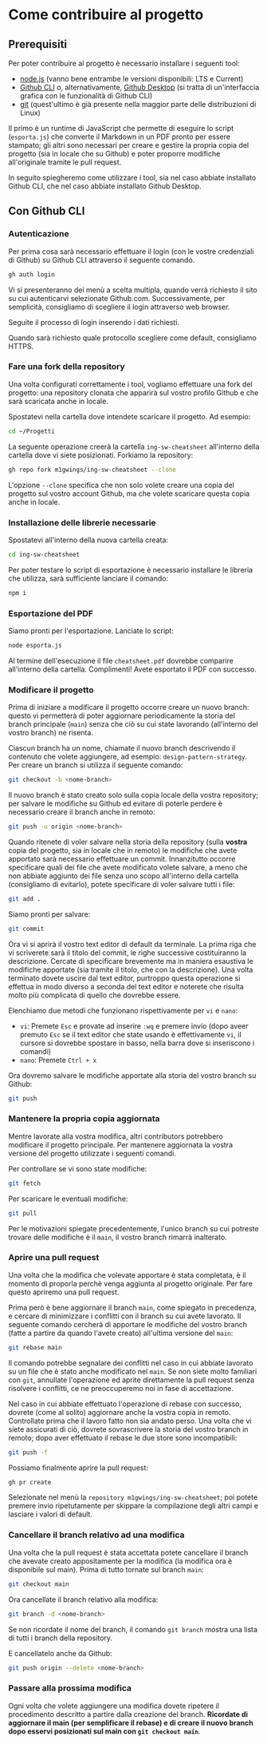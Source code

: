 # Come contribuire al progetto

## Prerequisiti

Per poter contribuire al progetto è necessario installare i seguenti tool:

- [node.js](https://nodejs.org) (vanno bene entrambe le versioni disponibili: LTS e Current)
- [Github CLI](https://cli.github.com/manual/installation) o, alternativamente, [Github Desktop](https://docs.github.com/en/desktop/installing-and-configuring-github-desktop/installing-and-authenticating-to-github-desktop/installing-github-desktop) (si tratta di un'interfaccia grafica con le funzionalità di Github CLI)
- [git](https://git-scm.com/book/en/v2/Getting-Started-Installing-Git) (quest'ultimo è già presente nella maggior parte delle distribuzioni di Linux)

Il primo è un runtime di JavaScript che permette di eseguire lo script (`esporta.js`) che converte il Markdown in un PDF pronto per essere stampato; gli altri sono necessari per creare e gestire la propria copia del progetto (sia in locale che su Github) e poter proporre modifiche all'originale tramite le pull request.

In seguito spiegheremo come utilizzare i tool, sia nel caso abbiate installato Github CLI, che nel caso abbiate installato Github Desktop.

## Con Github CLI

### Autenticazione

Per prima cosa sarà necessario effettuare il login (con le vostre credenziali di Github) su Github CLI attraverso il seguente comando.

```bash
gh auth login
```

Vi si presenteranno dei menù a scelta multipla, quando verrà richiesto il sito su cui autenticarvi selezionate Github.com.
Successivamente, per semplicità, consigliamo di scegliere il login attraverso web browser.

Seguite il processo di login inserendo i dati richiesti.

Quando sarà richiesto quale protocollo scegliere come default, consigliamo HTTPS.

### Fare una fork della repository

Una volta configurati correttamente i tool, vogliamo effettuare una fork del progetto: una repository clonata che apparirà sul vostro profilo Github e che sarà scaricata anche in locale.

Spostatevi nella cartella dove intendete scaricare il progetto.
Ad esempio:

```bash
cd ~/Progetti
```

La seguente operazione creerà la cartella `ing-sw-cheatsheet` all'interno della cartella dove vi siete posizionati. Forkiamo la repository:
```bash
gh repo fork m1gwings/ing-sw-cheatsheet --clone
```
L'opzione `--clone` specifica che non solo volete creare una copia del progetto sul vostro account Github, ma che volete scaricare questa copia anche in locale.

### Installazione delle librerie necessarie

Spostatevi all'interno della nuova cartella creata:
```bash
cd ing-sw-cheatsheet
```

Per poter testare lo script di esportazione è necessario installare le libreria che utilizza, sarà sufficiente lanciare il comando:
```bash
npm i
```

### Esportazione del PDF

Siamo pronti per l'esportazione.
Lanciate lo script:
```bash
node esporta.js
```

Al termine dell'esecuzione il file `cheatsheet.pdf` dovrebbe comparire all'interno della cartella. Complimenti! Avete esportato il PDF con successo.

### Modificare il progetto

Prima di iniziare a modificare il progetto occorre creare un nuovo branch: questo vi permetterà di poter aggiornare periodicamente la storia del branch principale (`main`) senza che ciò su cui state lavorando (all'interno del vostro branch) ne risenta.

Ciascun branch ha un nome, chiamate il nuovo branch descrivendo il contenuto che volete aggiungere, ad esempio: `design-pattern-strategy`.
Per creare un branch si utilizza il seguente comando:
```bash
git checkout -b <nome-branch>
```

Il nuovo branch è stato creato solo sulla copia locale della vostra repository; per salvare le modifiche su Github ed evitare di poterle perdere è necessario creare il branch anche in remoto:
```bash
git push -u origin <nome-branch>
```

Quando ritenete di voler salvare nella storia della repository (sulla **vostra** copia del progetto, sia in locale che in remoto) le modifiche che avete apportato sarà necessario effettuare un commit.
Innanzitutto occorre specificare quali dei file che avete modificato volete salvare, a meno che non abbiate aggiunto dei file senza uno scopo all'interno della cartella (consigliamo di evitarlo), potete specificare di voler salvare tutti i file:
```bash
git add .
```

Siamo pronti per salvare:
```bash
git commit
```

Ora vi si aprirà il vostro text editor di default da terminale. La prima riga che vi scriverete sarà il titolo del commit, le righe successive costituiranno la descrizione. Cercate di specificare brevemente ma in maniera esaustiva le modifiche apportate (sia tramite il titolo, che con la descrizione). Una volta terminato dovete uscire dal text editor, purtroppo questa operazione si effettua in modo diverso a seconda del text editor e noterete che risulta molto più complicata di quello che dovrebbe essere.

Elenchiamo due metodi che funzionano rispettivamente per `vi` e `nano`:
- `vi`: Premete `Esc` e provate ad inserire `:wq` e premere invio (dopo aveer premuto `Esc` se il text editor che state usando è effettivamente `vi`, il cursore si dovrebbe spostare in basso, nella barra dove si inseriscono i comandi)
- `nano`: Premete `Ctrl + x`

Ora dovremo salvare le modifiche apportate alla storia del vostro branch su Github:
```bash
git push
```

### Mantenere la propria copia aggiornata

Mentre lavorate alla vostra modifica, altri contributors potrebbero modificare il progetto principale. Per mantenere aggiornata la vostra versione del progetto utilizzate i seguenti comandi.

Per controllare se vi sono state modifiche:
```bash
git fetch
```

Per scaricare le eventuali modifiche:
```bash
git pull
```

Per le motivazioni spiegate precedentemente, l'unico branch su cui potreste trovare delle modifiche è il `main`, il vostro branch rimarrà inalterato.

### Aprire una pull request

Una volta che la modifica che volevate apportare è stata completata, è il momento di proporla perchè venga aggiunta al progetto originale. Per fare questo apriremo una pull request.

Prima però è bene aggiornare il branch `main`, come spiegato in precedenza, e cercare di minimizzare i conflitti con il branch su cui avete lavorato. Il seguente comando cercherà di apportare le modifiche del vostro branch (fatte a partire da quando l'avete creato) all'ultima versione del `main`:
```bash
git rebase main
```

Il comando potrebbe segnalare dei conflitti nel caso in cui abbiate lavorato su un file che è stato anche modificato nel `main`. Se non siete molto familiari con `git`, annullate l'operazione ed aprite direttamente la pull request senza risolvere i conflitti, ce ne preoccuperemo noi in fase di accettazione.

Nel caso in cui abbiate effettuato l'operazione di rebase con successo, dovrete (come al solito) aggiornare anche la vostra copia in remoto. Controllate prima che il lavoro fatto non sia andato perso. Una volta che vi siete assicurati di ciò, dovrete sovrascrivere la storia del vostro branch in remoto; dopo aver effettuato il rebase le due store sono incompatibili:
```bash
git push -f
```

Possiamo finalmente aprire la pull request:
```bash
gh pr create
```
Selezionate nel menù la `repository m1gwings/ing-sw-cheatsheet`; poi potete premere invio ripetutamente per skippare la compilazione degli altri campi e lasciare i valori di default.

### Cancellare il branch relativo ad una modifica

Una volta che la pull request è stata accettata potete cancellare il branch che avevate creato appositamente per la modifica (la modifica ora è disponibile sul main). Prima di tutto tornate sul branch `main`:
```bash
git checkout main
```

Ora cancellate il branch relativo alla modifica:
```bash
git branch -d <nome-branch>
```
Se non ricordate il nome del branch, il comando `git branch` mostra una lista di tutti i branch della repository.

E cancellatelo anche da Github:
```bash
git push origin --delete <nome-branch>
```

### Passare alla prossima modifica

Ogni volta che volete aggiungere una modifica dovete ripetere il procedimento descritto a partire dalla creazione del branch.
**Ricordate di aggiornare il main (per semplificare il rebase) e di creare il nuovo branch dopo esservi posizionati sul main con `git checkout main`**.
